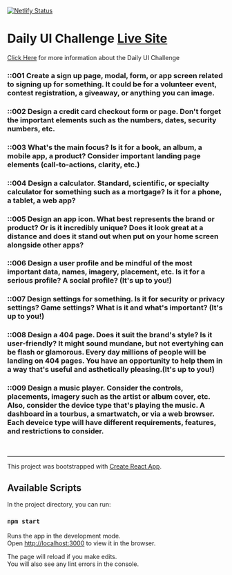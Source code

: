 [![Netlify Status](https://api.netlify.com/api/v1/badges/2e40ce83-04ed-45da-8ffe-e37acc33f5e9/deploy-status)](https://app.netlify.com/sites/lucid-hamilton-1c1ff3/deploys)

# Daily UI Challenge [Live Site](https://lucid-hamilton-1c1ff3.netlify.app/#/)


[Click Here](https://www.dailyui.co/) for more information about the Daily UI Challenge

### ::001 Create a sign up page, modal, form, or app screen related to signing up for something. It could be for a volunteer event, contest registration, a giveaway, or anything you can image.

### ::002 Design a credit card checkout form or page. Don't forget the important elements such as the numbers, dates, security numbers, etc.

### ::003 What's the main focus? Is it for a book, an album, a mobile app, a product? Consider important landing page elements (call-to-actions, clarity, etc.)

### ::004 Design a calculator. Standard, scientific, or specialty calculator for something such as a mortgage? Is it for a phone, a tablet, a web app?

### ::005 Design an app icon. What best represents the brand or product? Or is it incredibly unique? Does it look great at a distance and does it stand out when put on your home screen alongside other apps?

### ::006 Design a user profile and be mindful of the most important data, names, imagery, placement, etc. Is it for a serious profile? A social profile? (It's up to you!)

### ::007 Design settings for something. Is it for security or privacy settings? Game settings? What is it and what's important? (It's up to you!)

### ::008 Design a 404 page. Does it suit the brand's style? Is it user-friendly? It might sound mundane, but not evertyhing can be flash or glamorous. Every day millions of people will be landing on 404 pages. You have an opportunity to help them in a way that's useful and asthetically pleasing.(It's up to you!)

### ::009 Design a music player. Consider the controls, placements, imagery such as the artist or album cover, etc. Also, consider the device type that's playing the music. A dashboard in a tourbus, a smartwatch, or via a web browser. Each deveice type will have different requirements, features, and restrictions to consider.


<br />
<hr />

This project was bootstrapped with [Create React App](https://github.com/facebook/create-react-app).

## Available Scripts

In the project directory, you can run:

### `npm start`

Runs the app in the development mode.<br />
Open [http://localhost:3000](http://localhost:3000) to view it in the browser.

The page will reload if you make edits.<br />
You will also see any lint errors in the console.
